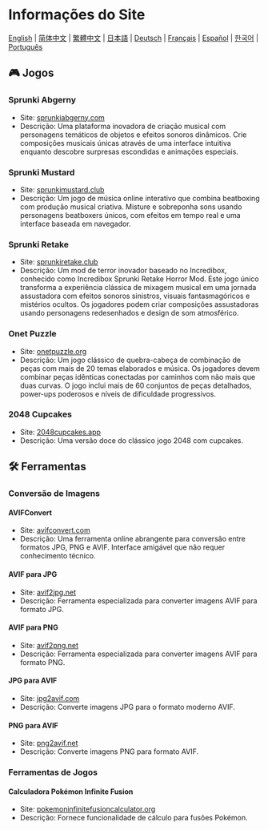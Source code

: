 # Informações do Site

[English](./README.md) | [简体中文](./README_CN.md) | [繁體中文](./README_TW.md) | [日本語](./README_JP.md) | [Deutsch](./README_DE.md) | [Français](./README_FR.md) | [Español](./README_ES.md) | [한국어](./README_KR.md) | [Português](./README_PT.md)

## 🎮 Jogos

### Sprunki Abgerny

- Site: [sprunkiabgerny.com](https://sprunkiabgerny.com?utm_source=github)
- Descrição: Uma plataforma inovadora de criação musical com personagens temáticos de objetos e efeitos sonoros dinâmicos. Crie composições musicais únicas através de uma interface intuitiva enquanto descobre surpresas escondidas e animações especiais.

### Sprunki Mustard

- Site: [sprunkimustard.club](https://sprunkimustard.club?utm_source=github)
- Descrição: Um jogo de música online interativo que combina beatboxing com produção musical criativa. Misture e sobreponha sons usando personagens beatboxers únicos, com efeitos em tempo real e uma interface baseada em navegador.

### Sprunki Retake

- Site: [sprunkiretake.club](https://sprunkiretake.club?utm_source=github)
- Descrição: Um mod de terror inovador baseado no Incredibox, conhecido como Incredibox Sprunki Retake Horror Mod. Este jogo único transforma a experiência clássica de mixagem musical em uma jornada assustadora com efeitos sonoros sinistros, visuais fantasmagóricos e mistérios ocultos. Os jogadores podem criar composições assustadoras usando personagens redesenhados e design de som atmosférico.

### Onet Puzzle

- Site: [onetpuzzle.org](https://onetpuzzle.org?utm_source=github)
- Descrição: Um jogo clássico de quebra-cabeça de combinação de peças com mais de 20 temas elaborados e música. Os jogadores devem combinar peças idênticas conectadas por caminhos com não mais que duas curvas. O jogo inclui mais de 60 conjuntos de peças detalhados, power-ups poderosos e níveis de dificuldade progressivos.

### 2048 Cupcakes

- Site: [2048cupcakes.app](https://2048cupcakes.app?utm_source=github)
- Descrição: Uma versão doce do clássico jogo 2048 com cupcakes.

## 🛠️ Ferramentas

### Conversão de Imagens

#### AVIFConvert

- Site: [avifconvert.com](https://avifconvert.com?utm_source=github)
- Descrição: Uma ferramenta online abrangente para conversão entre formatos JPG, PNG e AVIF. Interface amigável que não requer conhecimento técnico.

#### AVIF para JPG

- Site: [avif2jpg.net](https://avif2jpg.net?utm_source=github)
- Descrição: Ferramenta especializada para converter imagens AVIF para formato JPG.

#### AVIF para PNG

- Site: [avif2png.net](https://avif2png.net?utm_source=github)
- Descrição: Ferramenta especializada para converter imagens AVIF para formato PNG.

#### JPG para AVIF

- Site: [jpg2avif.com](https://jpg2avif.com?utm_source=github)
- Descrição: Converte imagens JPG para o formato moderno AVIF.

#### PNG para AVIF

- Site: [png2avif.net](https://png2avif.net?utm_source=github)
- Descrição: Converte imagens PNG para formato AVIF.

### Ferramentas de Jogos

#### Calculadora Pokémon Infinite Fusion

- Site: [pokemoninfinitefusioncalculator.org](https://pokemoninfinitefusioncalculator.org?utm_source=github)
- Descrição: Fornece funcionalidade de cálculo para fusões Pokémon.
